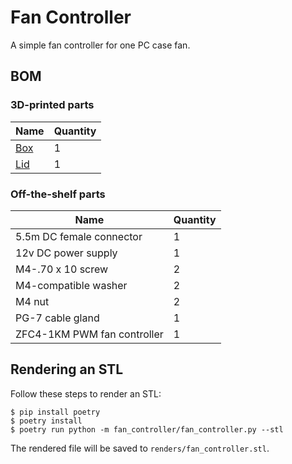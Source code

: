 # Fan Controller

A simple fan controller for one PC case fan.


## BOM

### 3D-printed parts

| Name | Quantity |
| --- | --- |
| [Box](./renders/box.stl) | 1 |
| [Lid](./renders/lid.stl) | 1 |

### Off-the-shelf parts
| Name | Quantity |
| --- | --- |
| 5.5m DC female connector | 1 |
| 12v DC power supply | 1 |
| M4-.70 x 10 screw | 2 |
| M4-compatible washer | 2 |
| M4 nut | 2 |
| PG-7 cable gland | 1 |
| ZFC4-1KM PWM fan controller | 1 |


## Rendering an STL

Follow these steps to render an STL:

```shell
$ pip install poetry
$ poetry install
$ poetry run python -m fan_controller/fan_controller.py --stl
```

The rendered file will be saved to `renders/fan_controller.stl`.
